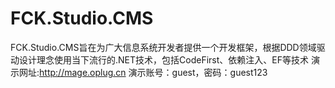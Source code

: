 # FCK.Studio.CMS
FCK.Studio.CMS旨在为广大信息系统开发者提供一个开发框架，根据DDD领域驱动设计理念使用当下流行的.NET技术，包括CodeFirst、依赖注入、EF等技术
演示网址:http://mage.oplug.cn
演示账号：guest，密码：guest123
